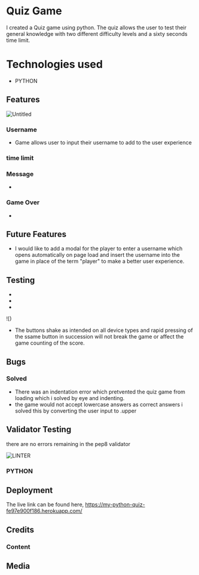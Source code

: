 # Quiz Game

I created a Quiz game using python. The quiz allows the user to test their general knowledge with two different difficulty levels and a sixty seconds time limit.

# Technologies used
* PYTHON

## Features 

![Untitled](https://github.com/AndrewNeo82/python-essentials-project/assets/90483176/0befae79-4069-449f-896c-545763322c74)

### Username

* Game allows user to input their username to add to the user experience




### time limit


### Message 

* 



  ### Game Over

* 

 ## Future Features 

 * I would like to add a modal for the player to enter a username which opens automatically on page load and insert the username into the game in place of the term "player" to make a better user experience.

## Testing

* 
*
* 
  
![)


* The buttons shake as intended on all device types and rapid pressing of the ssame button in succession will not break the game or affect the game counting of the score.

## Bugs

### Solved

* There was an indentation error which pretvented the quiz game from loading which i solved by eye and indenting.
* the game would not accept lowercase answers as correct answers i solved this by converting the user input to .upper



## Validator Testing

there are no errors remaining in the pep8 validator 

![LINTER](https://github.com/AndrewNeo82/python-essentials-project/assets/90483176/50dcb6dc-2385-47ad-a823-a1b47103a129)




### PYTHON


## Deployment



The live link can be found here, https://my-python-quiz-fe97e900f186.herokuapp.com/
## Credits   

### Content



  



## Media



